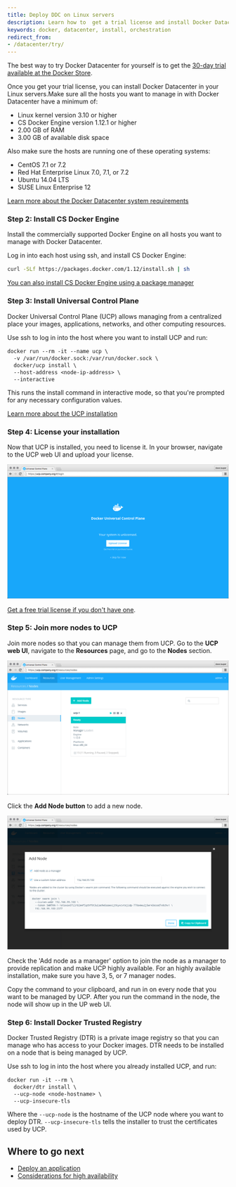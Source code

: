 ```yaml
---
title: Deploy DDC on Linux servers
description: Learn how to  get a trial license and install Docker Datacenter
keywords: docker, datacenter, install, orchestration
redirect_from:
- /datacenter/try/
---
```


The best way to try Docker Datacenter for yourself is to get the [30-day
trial available at the Docker Store](https://store.docker.com/bundles/docker-datacenter).

Once you get your trial license, you can install Docker Datacenter in your
Linux servers.Make sure all the hosts you want to manage in with Docker
Datacenter have a minimum of:

* Linux kernel version 3.10 or higher
* CS Docker Engine version 1.12.1 or higher
* 2.00 GB of RAM
* 3.00 GB of available disk space

Also make sure the hosts are running one of these operating systems:

* CentOS 7.1 or 7.2
* Red Hat Enterprise Linux 7.0, 7.1, or 7.2
* Ubuntu 14.04 LTS
* SUSE Linux Enterprise 12

[Learn more about the Docker Datacenter system requirements](../ucp/2.0/guides/installation/system-requirements.md)


### Step 2: Install CS Docker Engine

Install the commercially supported Docker Engine on all hosts you want to manage
with Docker Datacenter.

Log in into each host using ssh, and install CS Docker Engine:

```bash
curl -SLf https://packages.docker.com/1.12/install.sh | sh
```

[You can also install CS Docker Engine using a package manager](../../cs-engine/install.md)

### Step 3: Install Universal Control Plane

Docker Universal Control Plane (UCP) allows managing from a centralized place
your images, applications, networks, and other computing resources.

Use ssh to log in into the host where you want to install UCP and run:

```none
docker run --rm -it --name ucp \
  -v /var/run/docker.sock:/var/run/docker.sock \
  docker/ucp install \
  --host-address <node-ip-address> \
  --interactive
```

This runs the install command in interactive mode, so that you're prompted
for any necessary configuration values.

[Learn more about the UCP installation](../ucp/2.9/guides/installation/index.md)

### Step 4: License your installation

Now that UCP is installed, you need to license it. In your browser, navigate
to the UCP web UI and upload your license.

![](../images/try-ddc-1.png)

[Get a free trial license if you don't have one](https://store.docker.com/bundles/docker-datacenter).

### Step 5: Join more nodes to UCP

Join more nodes so that you can manage them from UCP.
Go to the **UCP web UI**, navigate to the **Resources** page, and go to
the **Nodes** section.

![](../images/try-ddc-2.png)

Click the **Add Node button** to add a new node.

![](../images/try-ddc-3.png)


Check the 'Add node as a manager' option to join the node as a manager
to provide replication and make UCP highly available. For an highly available
installation, make sure you have 3, 5, or 7 manager nodes.

Copy the command to your clipboard, and run in on every node that you want
to be managed by UCP. After you run the command in the node, the node
will show up in the UP web UI.

### Step 6: Install Docker Trusted Registry

Docker Trusted Registry (DTR) is a private image registry so that you can
manage who has access to your Docker images. DTR needs to be installed on
a node that is being managed by UCP.

Use ssh to log in into the host where you already installed UCP, and run:

```none
docker run -it --rm \
  docker/dtr install \
  --ucp-node <node-hostname> \
  --ucp-insecure-tls
```

Where the `--ucp-node` is the hostname of the UCP node where you want to deploy
DTR. `--ucp-insecure-tls` tells the installer to trust the certificates used
by UCP.

## Where to go next

* [Deploy an application](../ucp/2.0/guides/applications/index.md)
* [Considerations for high availability](../ucp/2.0/guides/high-availability/index.md)
